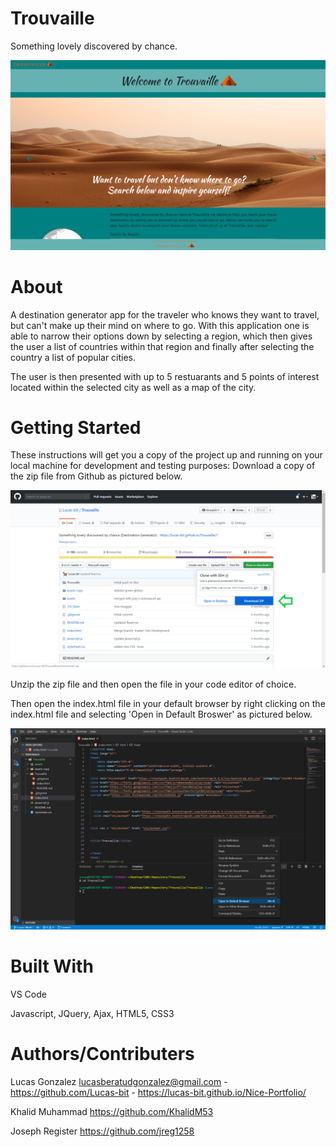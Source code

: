 # Trouvaille
Something lovely discovered by chance.

![](Trouvaille-screenshot.png)

# About
A destination generator app for the traveler who knows they want to travel, but can't make up their mind on where to go. 
With this application one is able to narrow their options down by selecting a region, which then gives the user a list of countries within that region and finally after selecting the country a list of popular cities. 


The user is then presented with up to 5 restuarants and 5 points of interest located within the selected city as well as a map of the city.

# Getting Started
These instructions will get you a copy of the project up and running on your local machine for development and testing purposes: Download a copy of the zip file from Github as pictured below. 

![](trouvaille-zip-download-example.png)

Unzip the zip file and then open the file in your code editor of choice.


Then open the index.html file in your default browser by right clicking on the index.html file and selecting 'Open in Default Broswer' as pictured below.


![](trouvaille-open-browser.png)


# Built With
VS Code

Javascript, JQuery, Ajax, HTML5, CSS3

# Authors/Contributers 

Lucas Gonzalez lucasberatudgonzalez@gmail.com - https://github.com/Lucas-bit - https://lucas-bit.github.io/Nice-Portfolio/

Khalid Muhammad https://github.com/KhalidM53

Joseph Register https://github.com/jreg1258


